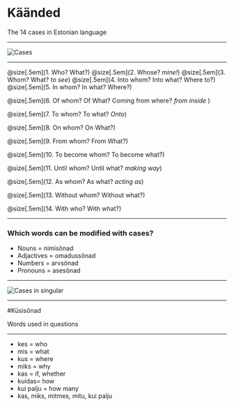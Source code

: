 # Käänded 

The 14 cases in Estonian language

---

![Cases](https://www.taskutark.ee/m/wp-content/uploads/sites/2/2016/07/14k%C3%A4%C3%A4net.png)

---

@size[.5em](1. Who? What?)
@size[.5em](2. Whose? *mine!*)
@size[.5em](3. Whom? What? *to see*)
@size[.5em](4. Into whom? Into what? Where to?)  
@size[.5em](5. In whom? In what? Where?)

@size[.5em](6. Of whom? Of What? Coming from where? *from inside* )

@size[.5em](7. To whom? To what? *Onto*)

@size[.5em](8. On whom? On What?)

@size[.5em](9. From whom? From What?)

@size[.5em](10. To become whom? To become what?)

@size[.5em](11. Until whom? Until what? *making way*)

@size[.5em](12. As whom? As what? *acting as*)

@size[.5em](13. Without whom? Without what?)

@size[.5em](14. With who? With what?)

---

### Which words can be modified with cases?

- Nouns = nimisõnad
- Adjactives = omadussõnad
- Numbers = arvsõnad
- Pronouns = asesõnad

---

![Cases in singular](https://www.taskutark.ee/m/wp-content/uploads/sites/2/2016/07/14k%C3%A4%C3%A4netainsus.png)


---

#Küsisõnad

Words used in questions

---

- kes   =   who
- mis   =   what
- kus   =   where
- miks  =   why
- kas   =   if, whether
- kuidas=   how
- kui palju = how many
- kas, miks, mitmes, mitu, kui palju


